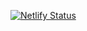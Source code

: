 [![Netlify Status](https://api.netlify.com/api/v1/badges/d2006bd5-9bae-4982-b53a-1f5dd0889ef0/deploy-status)](https://app.netlify.com/sites/affectionate-haibt-9b3477/deploys)